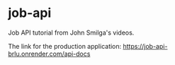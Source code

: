 # job-api
Job API tutorial from John Smilga's videos.

The link for the production application:
https://job-api-brlu.onrender.com/api-docs
